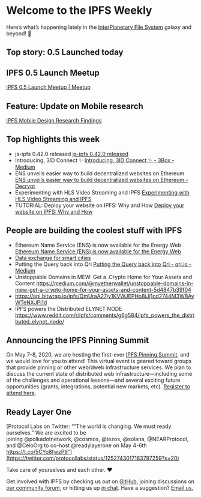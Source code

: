 # Welcome to the IPFS Weekly

Here’s what’s happening lately in the [InterPlanetary File System](https://ipfs.io/) galaxy and beyond! 🚀

## Top story: 0.5 Launched today


## IPFS 0.5 Launch Meetup

[IPFS 0.5 Launch Meetup | Meetup](https://www.meetup.com/San-Francisco-IPFS/events/270212268/)


## Feature: Update on Mobile research
[IPFS Mobile Design Research Findings](https://blog.ipfs.io/2020-04-24-ipfs-mobile-design-research-findings/)


## Top highlights this week
* js-ipfs 0.42.0 released [js-ipfs 0.42.0 released](https://blog.ipfs.io/2020-04-14-js-ipfs-0-42/)
* Introducing, 3ID Connect ✨ [Introducing, 3ID Connect ✨ - 3Box - Medium](https://medium.com/3box/introducing-3id-connect-531af4f84d3f)
* ENS unveils easier way to build decentralized websites on Ethereum [ENS unveils easier way to build decentralized websites on Ethereum - Decrypt](https://decrypt.co/26246/ens-unveils-easier-way-to-build-decentralized-websites-on-ethereum?utm_source=twitter&utm_medium=social&utm_campaign=auto)
* Experimenting with HLS Video Streaming and IPFS
[Experimenting with HLS Video Streaming and IPFS](https://blog.fission.codes/experimenting-with-hls-video-streaming-and-ipfs/)
* TUTORIAL: Deploy your website on IPFS: Why and How [Deploy your website on IPFS: Why and How](https://ipfs.tarunbatra.com/blog/decentralization/Deploy-your-website-on-IPFS-Why-and-How/)


## People are building the coolest stuff with IPFS
* Ethereum Name Service (ENS) is now available for the Energy Web [Ethereum Name Service (ENS) is now available for the Energy Web](https://medium.com/energy-web-insights/ethereum-name-service-ens-is-now-available-for-the-energy-web-a8d884138790)
* [Data exchange for smart cities](https://pravah.io/)
* Putting the Query back into Qri [Putting the Query back into Qri - qri.io - Medium](https://medium.com/qri-io/putting-the-query-back-into-qri-24aa46bf3cbe)
* Unstoppable Domains in MEW: Get a .Crypto Home for Your Assets and Content https://medium.com/@myetherwallet/unstoppable-domains-in-mew-get-a-crypto-home-for-your-assets-and-content-5d4847b39f04
* https://api.bitwrap.io/ipfs/QmUraA27jv1KVWJEPHo8iJj1cd2744M3WBAyWTeNXJPj1d
* IPFS powers the Distributed ELYNET NODE https://www.reddit.com/r/ipfs/comments/g6g584/ipfs_powers_the_distributed_elynet_node/


## Announcing the IPFS Pinning Summit
On May 7-8, 2020, we are hosting the first-ever [IPFS Pinning Summit](https://ipfspinningsummit.com/), and we would love for you to attend! This virtual event is geared toward groups that provide pinning or other web/dweb infrastructure services. We plan to discuss the current state of distributed web infrastructure—including some of the challenges and operational lessons—and several exciting future opportunities (grants, integrations, potential new markets, etc). [Register to attend here](https://www.eventbrite.com/e/ipfs-pinning-summit-registration-102720606098).


## Ready Layer One
[Protocol Labs on Twitter: ““The world is changing. We must ready ourselves.” We are excited to be joining @polkadotnetwork, @cosmos, @tezos, @solana, @NEARProtocol, and @CeloOrg to co-host @readylayerone on May 4-6th https://t.co/5CYo8fwzP9”](https://twitter.com/protocollabs/status/1252743017183797259?s=20)



Take care of yourselves and each other. ❤️

Get involved with IPFS by checking us out on [GitHub](https://github.com/ipfs), joining discussions on [our community forum](https://discuss.ipfs.io/), or hitting us up [in chat](https://riot.im/app/#/room/#ipfs:matrix.org). Have a suggestion? [Email us.](mailto:newsletter@ipfs.io)
